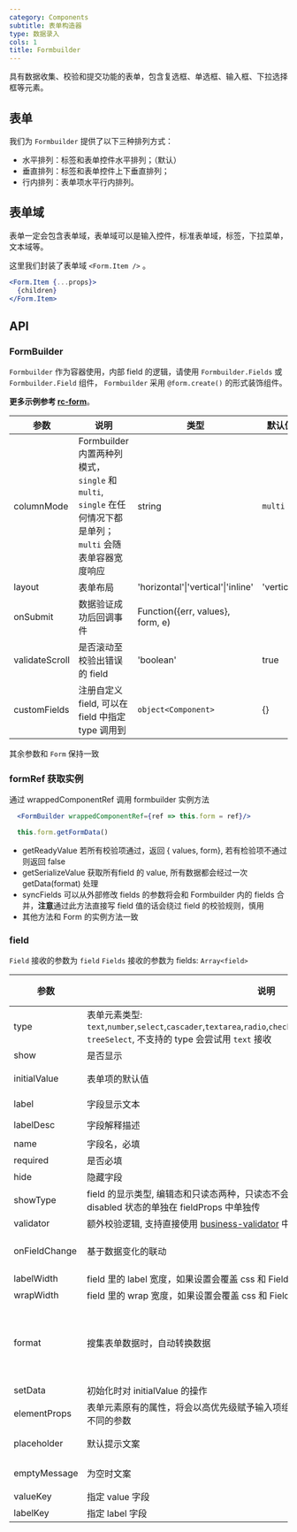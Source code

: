 ```yaml
---
category: Components
subtitle: 表单构造器
type: 数据录入
cols: 1
title: Formbuilder
---
```


具有数据收集、校验和提交功能的表单，包含复选框、单选框、输入框、下拉选择框等元素。

## 表单

我们为 `Formbuilder` 提供了以下三种排列方式：

- 水平排列：标签和表单控件水平排列；（默认）
- 垂直排列：标签和表单控件上下垂直排列；
- 行内排列：表单项水平行内排列。

## 表单域

表单一定会包含表单域，表单域可以是输入控件，标准表单域，标签，下拉菜单，文本域等。

这里我们封装了表单域 `<Form.Item />` 。

```jsx
<Form.Item {...props}>
  {children}
</Form.Item>
```

## API

### FormBuilder

`Formbuilder` 作为容器使用，内部 field 的逻辑，请使用 `Formbuilder.Fields` 或 `Formbuilder.Field` 组件，
`Formbuilder` 采用 `@form.create()` 的形式装饰组件。

**更多示例参考 [rc-form](http://react-component.github.io/form/)**。

| 参数 | 说明 | 类型 | 默认值 |
| --- | --- | --- | --- |
| columnMode | Formbuilder 内置两种列模式，`single` 和 `multi`, `single` 在任何情况下都是单列；`multi` 会随表单容器宽度响应 | string | `multi` |
| layout | 表单布局 | 'horizontal'\|'vertical'\|'inline' | 'vertical' |
| onSubmit | 数据验证成功后回调事件 | Function({err, values}, form, e) |  |
| validateScroll | 是否滚动至校验出错误的 field | 'boolean' | true |
| customFields | 注册自定义 field, 可以在 field 中指定 type 调用到 | `object<Component>` | {} |

其余参数和 `Form` 保持一致

### formRef 获取实例

通过 wrappedComponentRef 调用 formbuilder 实例方法
```jsx
  <FormBuilder wrappedComponentRef={ref => this.form = ref}/>

  this.form.getFormData()
```

* getReadyValue
  若所有校验项通过，返回 { values, form}, 若有检验项不通过则返回 false
* getSerializeValue
  获取所有field 的 value, 所有数据都会经过一次 getData(format) 处理
* syncFields
  可以从外部修改 fields 的参数将会和 Formbuilder 内的 fields 合并，**注意**通过此方法直接写 field 值的话会绕过 field 的校验规则，慎用
* 其他方法和 Form 的实例方法一致


### field

`Field` 接收的参数为 `field`
`Fields` 接收的参数为 fields: `Array<field>`

| 参数 | 说明   |  类型    | 默认值     |
| ---- | ---- | ------ | -------- |
| type | 表单元素类型: `text`,`number`,`select`,`cascader`,`textarea`,`radio`,`checkbox`,`date`,`dateTime`,`time`,`custom`,`upload`, `treeSelect`, 不支持的 type 会尝试用 `text` 接收 | `string` | `text` |
| show | 是否显示 | `boolean` | null |
| initialValue | 表单项的默认值 | 随表单元素类型不同 | null |
| label | 字段显示文本 | `string\| ReactNode`  | null |
| labelDesc | 字段解释描述 | `string\| ReactNode` | null|
| name | 字段名，必填 | `string` | '' |
| required | 是否必填 | `boolean` | true |
| hide | 隐藏字段 | `Array<field>` | null |
| showType | field 的显示类型, 编辑态和只读态两种，只读态不会显示输入项，想要编辑态 readonly 或 disabled 状态的单独在 fieldProps 中单独传 | `form\|panel` | `form` |
| validator | 额外校验逻辑, 支持直接使用 [business-validator]() 中的业务校验规则 |`Array<Rule>` | [] |
| onFieldChange | 基于数据变化的联动 | `Function(values, form, options) => Array<Relation>` | [] |
| labelWidth | field 里的 label 宽度，如果设置会覆盖 css 和 Fields 的 labelWidth | `string\|null` | null |
| wrapWidth | field 里的 wrap 宽度，如果设置会覆盖 css 和 Fields 的 wrapWidth | `string\|null` |
| format | 搜集表单数据时，自动转换数据 | 时间组件可直接写`moment`支持的`format`格式，其他表单元素拿到的是一个`Function(value)` | null |
| setData | 初始化时对 initialValue 的操作 | null |
| elementProps | 表单元素原有的属性，将会以高优先级赋予输入项组件，根据type 中表单元素的不同，会有不同的参数 |
| placeholder | 默认提示文案 | 根据type有不同的默认值 |
| emptyMessage | 为空时文案 | 根据type有不同的默认值 |
| valueKey | 指定 value 字段 | 'value' |
| labelKey | 指定 label 字段 | 'label' |

<style>
.code-box-demo .ant-form:not(.ant-form-inline):not(.ant-form-vertical) {
  max-width: 600px;
}
.markdown.api-container table td:last-child {
  white-space: nowrap;
  word-wrap: break-word;
}
</style>
